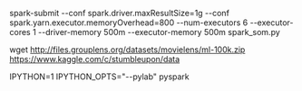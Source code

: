 spark-submit --conf spark.driver.maxResultSize=1g --conf spark.yarn.executor.memoryOverhead=800 --num-executors 6 --executor-cores 1 --driver-memory 500m  --executor-memory 500m spark_som.py 

wget http://files.grouplens.org/datasets/movielens/ml-100k.zip
https://www.kaggle.com/c/stumbleupon/data

IPYTHON=1 IPYTHON_OPTS="--pylab" pyspark

